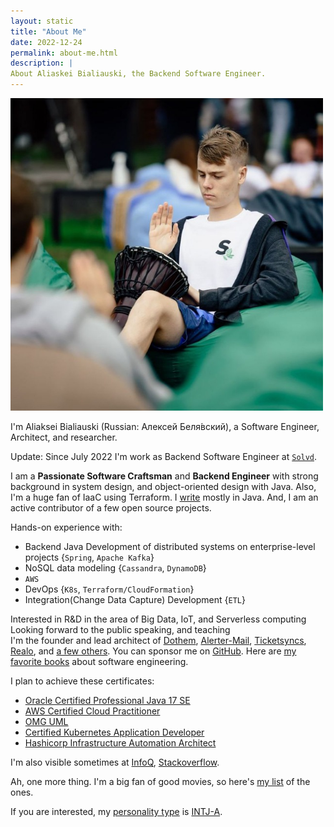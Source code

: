 ```yaml
---
layout: static
title: "About Me"
date: 2022-12-24
permalink: about-me.html
description: |
About Aliaskei Bialiauski, the Backend Software Engineer.
---
```


<img width="500" height="500" src="images/about-me.jpg">

I'm Aliaksei Bialiauski (Russian:
<span lang="ru" xml:lang="ru">Алексей Беля́вский</span>),
a Software Engineer, Architect, and researcher.

Update: Since July 2022 I'm work as Backend Software Engineer
at [```Solvd```](http://solvd.com).

I am a **Passionate Software Craftsman** and **Backend Engineer** with strong background in system design, and object-oriented design with Java. Also, I'm a huge fan of IaaC using Terraform.
I [write](https://github.com/h1alexbel)
mostly in Java. And, I am an active contributor of a few open source projects.

Hands-on experience with:

- Backend Java Development of distributed systems on enterprise-level projects {```Spring```, ```Apache Kafka```}
- NoSQL data modeling {```Cassandra```, ```DynamoDB```}
- ```AWS```
- DevOps {```K8s```, ```Terraform/CloudFormation```}
- Integration(Change Data Capture) Development {```ETL```}

Interested in R&D in the area of Big Data, IoT, and Serverless computing
Looking forward to the public speaking, and teaching
<br>
I'm the founder and lead architect of
[Dothem](https://github.com/h1alexbel/dothem),
[Alerter-Mail](https://github.com/h1alexbel/alerter-mail),
[Ticketsyncs](https://github.com/ticketsyncs/clockfarm),
[Realo](https://github.com/h1alexbel/realo),
and [a few others](/pets.html).
You can sponsor me on [GitHub](https://github.com/sponsors/h1alexbel).
Here are [my favorite books](/books.html)
about software engineering.

I plan to achieve these certificates:

- [Oracle Certified Professional Java 17 SE](https://education.oracle.com/oracle-certified-professional-java-se-17-developer/trackp_OCPJSE17)
- [AWS Certified Cloud Practitioner](https://aws.amazon.com/certification/certified-cloud-practitioner/)
- [OMG UML](https://www.omg.org/ocup-2/)
- [Certified Kubernetes Application Developer](https://www.cncf.io/certification/ckad/)
- [Hashicorp Infrastructure Automation Architect](https://www.hashicorp.com/certification/terraform-associate)

I'm also visible sometimes at
[InfoQ](https://www.infoq.com/profile/Aliaksei-Bialiauski.1/),
[Stackoverflow](https://stackoverflow.com/users/19147117/h1alexbel).

Ah, one more thing. I'm a big fan of good movies, so here's
[my list](https://www.kinopoisk.ru/user/122290319/votes/) of the ones.

If you are interested, my [personality type](https://en.wikipedia.org/wiki/Myers%E2%80%93Briggs_Type_Indicator)
is [INTJ-A](/images/personality.png).
